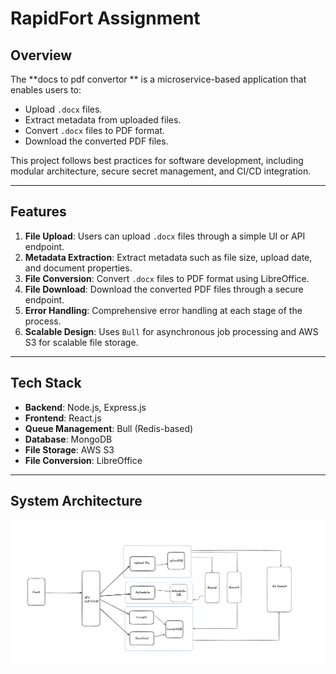 # **RapidFort Assignment**

## **Overview**
The **docs to pdf convertor ** is a microservice-based application that enables users to:
- Upload `.docx` files.
- Extract metadata from uploaded files.
- Convert `.docx` files to PDF format.
- Download the converted PDF files.

This project follows best practices for software development, including modular architecture, secure secret management, and CI/CD integration.

---

## **Features**
1. **File Upload**: Users can upload `.docx` files through a simple UI or API endpoint.
2. **Metadata Extraction**: Extract metadata such as file size, upload date, and document properties.
3. **File Conversion**: Convert `.docx` files to PDF format using LibreOffice.
4. **File Download**: Download the converted PDF files through a secure endpoint.
5. **Error Handling**: Comprehensive error handling at each stage of the process.
7. **Scalable Design**: Uses `Bull` for asynchronous job processing and AWS S3 for scalable file storage.

---

## **Tech Stack**
- **Backend**: Node.js, Express.js
- **Frontend**: React.js
- **Queue Management**: Bull (Redis-based)
- **Database**: MongoDB
- **File Storage**: AWS S3
- **File Conversion**: LibreOffice

---

## **System Architecture**
![Upload Page](./assets/architecture.png "Upload Page")

